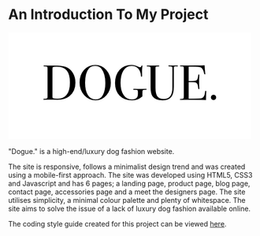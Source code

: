 # An Introduction To My Project

![Dogue Logo](images/dogue.png "Dogue Logo")

"Dogue." is a high-end/luxury dog fashion website. 

The site is responsive, follows a minimalist design trend and was created using a mobile-first approach. The site was developed using HTML5, CSS3 and Javascript and has 6 pages; a landing page, product page, blog page, contact page, accessories page and a meet the designers page. The site utilises simplicity, a minimal colour palette and plenty of whitespace. The site aims to solve the issue of a lack of luxury dog fashion available online. 

The coding style guide created for this project can be viewed [here](styleguide.md).